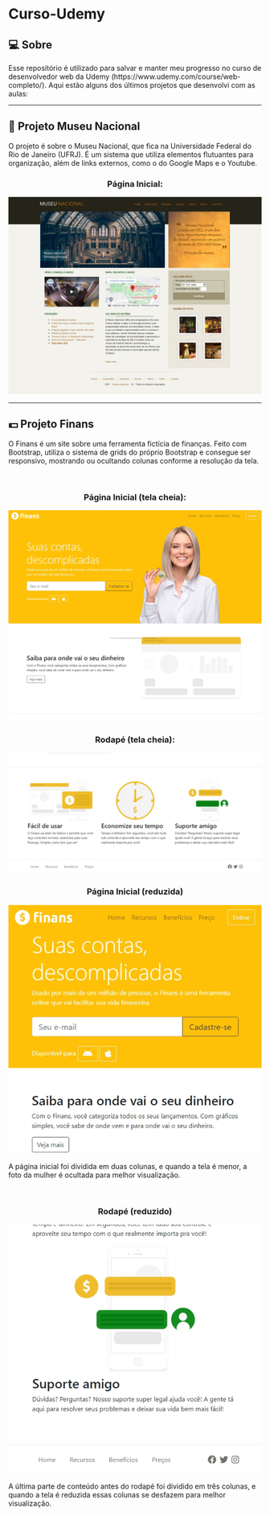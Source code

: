 <h1>Curso-Udemy</h1>

<h2>💻 Sobre</h2>
<p>Esse repositório é utilizado para salvar e manter meu progresso no curso de desenvolvedor web da Udemy (https://www.udemy.com/course/web-completo/).
Aqui estão alguns dos últimos projetos que desenvolvi com as aulas:</p>

---

<h2>🔎 Projeto Museu Nacional</h2>
<p>O projeto é sobre o Museu Nacional, que fica na Universidade Federal do Rio de Janeiro (UFRJ). É um sistema que utiliza elementos flutuantes para organização, além de links externos, como o do Google Maps e o Youtube. </p>

<h3 align="center">Página Inicial:</h3>
<img src="Printscreens/museu-nacional.jpg">

---

<h2>💵 Projeto Finans</h2>
<p>O Finans é um site sobre uma ferramenta 
fictícia de finanças. Feito com Bootstrap,
utiliza o sistema de grids do próprio Bootstrap
e consegue ser responsivo, mostrando ou ocultando colunas
conforme a resolução da tela.</p>

<br>

<h3 align="center">Página Inicial (tela cheia):</h3>
<img src="Printscreens/finans-inicial1-lg.jpg">

<br>

<h3 align="center">Rodapé (tela cheia):</h3>
<img src="Printscreens/finans-inicial2-lg.jpg">

<br>

<h3 align="center">Página Inicial (reduzida)</h3>
<img style="margin: 0 auto;" src="Printscreens/finans-inicial1-sm.jpg">
<p>A página inicial foi dividida em duas colunas, e quando
a tela é menor, a foto da mulher é ocultada para melhor
visualização.</p>

<br>

<h3 align="center">Rodapé (reduzido)</h3>
<img src="Printscreens/finans-inicial2-sm.jpg">
<p>A última parte de conteúdo antes do rodapé foi dividido
em três colunas, e quando a tela é reduzida essas colunas
se desfazem para melhor visualização.</p>
